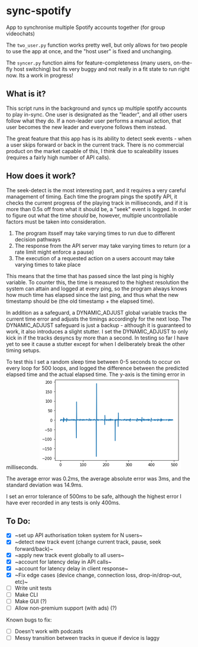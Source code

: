 # sync-spotify
App to synchronise multiple Spotify accounts together (for group videochats)

The ```two_user.py``` function works pretty well, but only allows for two people to use the app at once, and the "host user" is fixed and unchanging. 

The ```syncer.py``` function aims for feature-completeness (many users, on-the-fly host switching) but its very buggy and not really in a fit state to run right now. Its a work in progress!

What is it?
---
This script runs in the background and syncs up multiple spotify accounts to play in-sync. One user is designated as the "leader", and all other users follow what they do. If a non-leader user performs a manual action, that user becomes the new leader and everyone follows them instead.

The great feature that this app has is its ability to detect seek events - when a user skips forward or back in the current track. There is no commercial product on the market capable of this, I think due to scaleability issues (requires a fairly high number of API calls).

How does it work?
---
The seek-detect is the most interesting part, and it requires a very careful management of timing. Each time the program pings the spotify API, it checks the current progress of the playing track in milliseconds, and if it is more than 0.5s off from what it should be, a "seek" event is logged. In order to figure out what the time *should* be, however, multiple uncontrollable factors must be taken into consideration.
 1. The program itsself may take varying times to run due to different decision pathways
 2. The response from the API server may take varying times to return (or a rate limit might enforce a pause)
 3. The execution of a requested action on a users account may take varying times to take place
 
This means that the time that has passed since the last ping is highly variable. To counter this, the time is measured to the highest resolution the system can attain and logged at every ping, so the program always knows how much time has elapsed since the last ping, and thus what the new timestamp should be (the old timestamp + the elapsed time).

In addition as a safeguard, a DYNAMIC_ADJUST global variable tracks the current time error and adjusts the timings accordingly for the next loop. The DYNAMIC_ADJUST safeguard is just a backup - although it is guaranteed to work, it also introduces a slight stutter. I set the DYNAMIC_ADJUST to only kick in if the tracks desyncs by more than a second. In testing so far I have yet to see it cause a stutter except for when I deliberately break the other timing setups.

To test this I set a random sleep time between 0-5 seconds to occur on every loop for 500 loops, and logged the difference between the predicted elapsed time and the actual elapsed time. The y-axis is the timing error in milliseconds.
![Timing Error](timing_error.png)

The average error was 0.2ms, the average absolute error was 3ms, and the standard deviation was 14.9ms.

I set an error tolerance of 500ms to be safe, although the highest error I have ever recorded in any tests is only 400ms.

To Do:
---
 - [x] ~set up API authorisation token system for N users~
 - [x] ~detect new track event (change current track, pause, seek forward/back)~
 - [x] ~apply new track event globally to all users~
 - [x] ~account for latency delay in API calls~
 - [x] ~account for latency delay in client response~
 - [x] ~Fix edge cases (device change, connection loss, drop-in/drop-out, etc)~
 - [ ] Write unit tests
 - [ ] Make CLI
 - [ ] Make GUI (?)
 - [ ] Allow non-premium support (with ads) (?)

Known bugs to fix:
 - [ ] Doesn't work with podcasts
 - [ ] Messy transition between tracks in queue if device is laggy
